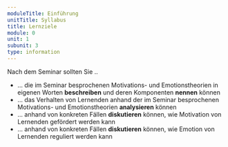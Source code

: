 ```yaml
---
moduleTitle: Einführung
unitTitle: Syllabus
title: Lernziele
module: 0
unit: 1
subunit: 3
type: information
---
```


Nach dem Seminar sollten Sie ..

* ... die im Seminar besprochenen Motivations- und Emotionstheorien in eigenen Worten **beschreiben** und deren Komponenten **nennen** können
* ... das Verhalten von Lernenden anhand der im Seminar besprochenen Motivations- und Emotionstheorien **analysieren** können
* ... anhand von konkreten Fällen **diskutieren** können, wie Motivation von Lernenden gefördert werden kann
* ... anhand von konkreten Fällen **diskutieren** können, wie Emotion von Lernenden reguliert werden kann